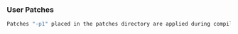 ### User Patches
```sh
Patches "-p1" placed in the patches directory are applied during compilation.
```
